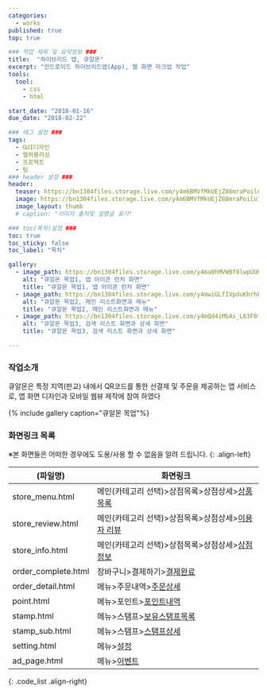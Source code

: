 ```yaml
---
categories:
  - works
published: true
top: true

### 작업 제목 및 요약정보 ###
title:  "하이브리드 앱, 큐알몬"
excerpt: "안드로이드 하이브리드앱(App), 웹 화면 마크업 작업"
tools:
  tool:
    - css
    - html

start_date: "2018-01-16"
due_date: "2018-02-22"

### 태그 설정 ###
tags:
  - GUI디자인
  - 웹퍼블리싱
  - 프로젝트
  - 팀
### header 설정 ###
header:
  teaser: https://bn1304files.storage.live.com/y4m6BMVfMkUEjZ88mraPoilu7KQo19r8b9cnX9q24d2wkGIwgjpQjN9qq7pkSXO1IfRfDuWDrbxbqeXXfsXoAHdy6l2pu1gCXiPsIHKcrEh1e0-M2BXT8KmEMUW1AYufkwkt5kpTk9lzpERfnfJ6m6yAlA4PohkpI3iecZvBIFSCjX5uDOs_R2EqYmBvpa8z3Hz?width=800&height=800&cropmode=none
  image: https://bn1304files.storage.live.com/y4m6BMVfMkUEjZ88mraPoilu7KQo19r8b9cnX9q24d2wkGIwgjpQjN9qq7pkSXO1IfRfDuWDrbxbqeXXfsXoAHdy6l2pu1gCXiPsIHKcrEh1e0-M2BXT8KmEMUW1AYufkwkt5kpTk9lzpERfnfJ6m6yAlA4PohkpI3iecZvBIFSCjX5uDOs_R2EqYmBvpa8z3Hz?width=800&height=800&cropmode=none
  image_layout: thumb
  # caption: "이미지 출처및 설명글 표기"

### toc(목차)설정 ###
toc: true
toc_sticky: false
toc_label: "목차"

gallery:
  - image_path: https://bn1304files.storage.live.com/y4ma0hMVWBf8lwpUURr9stNXNxtSuBH3UpD67sFAnD0mvaCBwK7iTRF9waSxoVCxkppsmHcqjPAxO1bZtX871DvQooAXv2GSIS8KT6kgVvEqtz2z3Bds_zgd782aWMYHdVkdhH-0iVsV5KhFouQjzzTTqXjvpnI_1HpqWAyW-VnGg-1-hAfEWW-urk0eO_DJcJW?width=1024&height=724&cropmode=none
    alt: "큐알몬 목업1, 앱 아이콘 런처 화면"
    title: "큐알몬 목업1, 앱 아이콘 런처 화면"
  - image_path: https://bn1304files.storage.live.com/y4mwiGLfIVpduKhrhFPP3g5Fo7R-SBBrgOXgU7mv_nPAUIoE_3UNItMTl12sFJJDqvvgUHTn9Xbya5UKcbDvmoU6hQVz0ruiJdCPdr5svtfVhm4pJfuNZW5EQgDPMpga71bcwPq-5-CfxjmR0Fy53-FPXBScN_ViPJF8bo2Ch-ov50hM_aBlYOYs3B4uZho88L5?width=1024&height=724&cropmode=none
    alt: "큐알몬 목업2, 메인 리스트화면과 메뉴"
    title: "큐알몬 목업2, 메인 리스트화면과 메뉴"
  - image_path: https://bn1304files.storage.live.com/y4mQd4iMbAs_L63F0txfJW8TxybDwLcsS4XrEaYVgFw4b4tR0GO2CzeqEtMr0z_gHGOi43v5wgZTA1LN3mPW7x_YYpoEBMhc_unLLKHzMB-gyevXJKwbQoNHvkCyub9nRY-ABRUmeWaXUxW8Vg_AdpilAISumEduIugdfYTXOTE7Q0G-2MPeBCyCv9y5vHcJnEk?width=1024&height=724&cropmode=none
    alt: "큐알몬 목업3, 검색 리스트 화면과 상세 화면"
    title: "큐알몬 목업3, 검색 리스트 화면과 상세 화면"

---
```

### 작업소개
큐알몬은 특정 지역(판교) 내에서 QR코드를 통한 선결제 및 주문을 제공하는 앱 서비스로, 앱 화면 디자인과 모바일 웹뷰 제작에 참여 하였다

{% include gallery caption="큐알몬 목업"%}

### 화면링크 목록

※본 화면들은 어떠한 경우에도 도용/사용 할 수 없음을 알려 드립니다.
{: .align-left}

|    (파일명)    | 화면링크                                                                                    |
|---------------|---------------------------------------------------------------------------------------------|
| store_menu.html    |메인(카테고리 선택)>상점목록>상점상세>[상품목록](https://drv.tw/~hi.heera@hotmail.com/od/Web/qrmon/page/store_menu.html)|
| store_review.html  |메인(카테고리 선택)>상점목록>상점상세>[이용자 리뷰](https://drv.tw/~hi.heera@hotmail.com/od/Web/qrmon/page/store_review.html)|
| store_info.html    |메인(카테고리 선택)>상점목록>상점상세>[상점 정보](https://drv.tw/~hi.heera@hotmail.com/od/Web/qrmon/page/order_complete.html)|
| order_complete.html|장바구니>결제하기>[결제완료](https://drv.tw/~hi.heera@hotmail.com/od/Web/seumteo/introduce.html)|
| order_detail.html  |메뉴>주문내역>[주문상세](https://drv.tw/~hi.heera@hotmail.com/od/Web/qrmon/page/order_detail.html)|
| point.html         |메뉴>포인트>[포인트내역](https://drv.tw/~hi.heera@hotmail.com/od/Web/qrmon/page/point.html)|
| stamp.html         |메뉴>스탬프>[보유스탬프목록](https://drv.tw/~hi.heera@hotmail.com/od/Web/qrmon/page/stamp.html)|
| stamp_sub.html     |메뉴>스탬프>[스탬프상세](https://drv.tw/~hi.heera@hotmail.com/od/Web/qrmon/page/stamp_sub.html)|
| setting.html       |메뉴>[설정](https://drv.tw/~hi.heera@hotmail.com/od/Web/qrmon/page/setting.html)|
| ad_page.html       |메뉴>[이벤트](https://drv.tw/~hi.heera@hotmail.com/od/Web/qrmon/page/ad_page.html)|
{: .code_list .align-right}